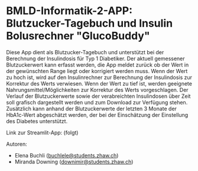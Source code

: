 # BMLD-Informatik-2-APP: Blutzucker-Tagebuch und Insulin Bolusrechner "GlucoBuddy"

Diese App dient als Blutzucker-Tagebuch und unterstützt bei der Berechnung der Insulindosis für Typ 1 Diabetiker. Der aktuell gemessener Blutzuckerwert kann erfasst werden, die App meldet zurück ob der Wert in der gewünschten Range liegt oder korrigiert werden muss. Wenn der Wert zu hoch ist, wird auf den Insulinrechner zur Berechnung der Insulindosis zur Korrektur des Werts verwiesen. Wenn der Wert zu tief ist, werden geeignete Nahrungsmittel/Möglichkeiten zur Korrektur des Werts vorgeschlagen. Der Verlauf der Blutzuckerwerte sowie der verabreichten Insulindosen über Zeit soll grafisch dargestellt werden und zum Download zur Verfügung stehen. Zusätzlich kann anhand der Blutzuckerwerte der letzten 3 Monate der HbA1c-Wert abgeschätzt werden, der bei der Einschätzung der Einstellung des Diabetes unterstützt.

Link zur Streamlit-App: (folgt)

Autoren:
- Elena Buchli (buchlele@students.zhaw.ch)
- Miranda Downing (downimir@students.zhaw.ch)
